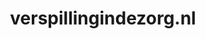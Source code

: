 ---
layout: post
title:  "verspillingindezorg.nl"
internal_url:  "/dutchgov/verspillingindezorg.nl.html"
subdomains_count: 2
all_subdomains_count: 2
urls_count: 2
ssl_rank: 0
http_rank: 75
url_link: /data/verspillingindezorg.nl/urls.txt
all_subdomains_link: /data/verspillingindezorg.nl/all_subdomains.txt
subdomains_link: /data/verspillingindezorg.nl/subdomains.txt
categories: dutchgov
---